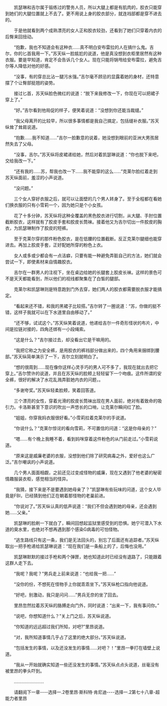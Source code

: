<div class="read-content j_readContent" id="">
                <p>　　凯瑟琳和吉尔属于锻练过的警务人员，所以大腿上都是有肌肉的，胶衣只能穿到她们的大腿位置就上不去了。更不用说上身的胶衣部分，就连裆部都是穿不进去的。<p>　　于是他就看到两个成熟漂亮的女人正和胶衣较劲，还看到了她们只穿着内衣的后臀来回扭动。<p>　　“抱歉，我也不知道会有这种衣……真不明白安布雷拉的人在搞什么鬼。吉尔，你的匕首我用一下。”苏天纵一脸尴尬的说道，他是真没想到衣柜里居然有这种衣服。要是早知道，肯定不会告诉几个女人。现在只能将锅甩给安布雷拉，避免吉尔等人降低对他的好感。<p>　　“没事，有的穿总比沾一腿污水强。”吉尔毫不顾忌的显露着她的身材，还特意摆了个让臀部挺翘的姿势。<p>　　接过匕首，苏天纵脸色微红的说道：“脱下来我修改一下，你现在可以把裙子穿上了。”<p>　　“好。”吉尔看到他局促的样子，便笑着说道：“没想到你还能当裁缝。”<p>　　“我父母离开的比较早，所以很多事情都是我自己搞定，包括缝补衣服。”苏天纵耸了耸肩说道。<p>　　“抱歉……我不知道……”吉尔一脸歉意的说着，她没想到眼前的亚洲大男孩居然失去了父母。<p>　　“没事，吉尔。”苏天纵将皮裙递给她，然后对着凯瑟琳说道：“你也脱下来吧，交给我改一下。”<p>　　“还有我的……苏，帮我也改一下……我不能穿的这么……”克莱尔脸红着走到苏天纵面前，羞涩的小声说道。<p>　　“没问题。”<p>　　三个女人穿好衣服之后，就可以让面壁的几个男人转身了。至于全程都在看她们换衣服的只有小雪莉一个，因为她只是个小女孩。<p>　　花了十多分钟，苏天纵将这种全覆盖的黑色胶衣进行切割，从大腿、手肘位置截断胶衣，这样就有了胶皮手套和胶皮长筒袜。接着他又为吉尔切出一件胶皮的胸衣，为凯瑟琳制作了胶皮的短裤。<p>　　至于克莱尔穿的那件粉色胶衣，是在低腰的位置截断。反正克莱尔腿细也能穿进去。再加上胶皮手套，正好配她所穿的粉色上衣。<p>　　女人或多或少都会有一点洁癖，只要有能一种避免弄脏自己的方法，她们就会尝试一下，即使素材来自情趣胶衣。<p>　　吉尔在一群男人的注视下，坐在桌边给她的长腿套上胶皮长袜。这样的景色可不是天天都能看到，所以他们的视线都聚集在了白皙的腿部。<p>　　克莱尔和凯瑟琳则是特意跑到门外去穿，她们两人的胶衣都需要脱衣服才能搞定。<p>　　“看起来还不错，和我的黑裙子比较搭。”吉尔转了一圈说道：“苏，你做的挺不错，这样子我就可以在下水道里自由移动了。”<p>　　“还不够，试试这个。”苏天纵笑着说道，他递给吉尔一件奇形怪状的布片，中间是拉链对接的，四角还绑有一小段绳索。<p>　　“这是什么？”吉尔接过去，却没看出它是干嘛用的。<p>　　“我把它称之为安全裤，是用胶衣的裤裆部分做出来的，四个角用来捆绑到腰部。”苏天纵简单演示了一下，吉尔立刻就明白了。<p>　　“想的很周到……现在像你这样心灵手巧的男人可不多了，我现在就出去把它穿上。”吉尔赞许的说道，并且在苏天纵的脸颊上轻轻留下一个吻痕。这件所谓的安全裤，很好的解决了水花乱溅弄脏她内衣的问题，。<p>　　“多谢夸奖。”苏天纵轻柔脸颊，笑着回答道。<p>　　三个漂亮的女性，穿着光滑的胶皮长筒袜出现在男人面前，绝对有着致命的吸引力。卡洛斯甚至下意识的吹出一声悠长的口哨，让克莱尔瞬间红了脸。<p>　　“姐姐，你穿我妈衣服很好看。”小雪莉拉着克莱尔的手说道。<p>　　“你说什么？”克莱尔惊诧的看向雪莉，不可置信的问道：“这是你母亲的？”<p>　　“嗯……有个晚上我睡不着，看到妈咪穿着这件粉色的从门前走过。”小雪莉说道。<p>　　“原来这是威廉老婆的衣服，没想到他们除了研究病毒之外，爱好也这么广泛。”吉尔嘲讽的小声说道。<p>　　几个男人面面相觑，之前还见过变成怪物的威廉，现在又遇到了他老婆的秘密情趣服装衣柜，感觉相当的怪异。<p>　　“我猜，接下来是不是要遇到她母亲了？”凯瑟琳有些玩味的问道，这个女人毕竟是FBI，已经猜到他们正在朝着那怪物的老巢前进。<p>　　“你说对了。”苏天纵认真的低声说道：“我们不但会遇到她的母亲，还会遇到她……父亲。”<p>　　凯瑟琳的脸刷一下就白了，瞬间回想起监狱里感受到的恐惧。她宁可潜入下水道的臭水里，也绝对不想再遇到那个感染G病毒的可怕怪物。<p>　　“逃生路线只有这一条，我们是无法回头的，别忘了后面还有追踪者。”苏天纵取出一把手枪递给凯瑟琳说道：“现在我们是一条船上的了，后悔也没用。”<p>　　凯瑟琳默默的接过手枪和两个弹匣，她也知道此时已经没有退路了，只能跟着这群人走下去。<p>　　“我呢？我呢？”男兵走上前来说道：“也给我一把……”<p>　　“没你的份，不想死在怪物手上你就乖乖坐下。”苏天纵枪口指向他说道。<p>　　“好吧，别激动，我只是问问……”男兵无奈的坐了回去。<p>　　里昂忽然拉着苏天纵的胳膊走向门外，同时说道：“出来一下，我有事问你。”<p>　　“说吧，你想知道什么？”关上门之后，苏天纵说道。<p>　　“你知道的远远超过我们所知，对吧?”里昂说道。<p>　　“对，我所知道事情几乎占了这里的绝大部分。”苏天纵说道。<p>　　“包括发生的事情，以及还没发生的事情……对吧？！”里昂一拳打在墙壁上说道。<p>　　“我从一开始就确实知道一些还没发生的事情。”苏天纵点点头说道，丝毫没有被里昂的拳头吓到。<p>　　……………………<p>　　请翻阅下一章----选择一.2卷里昂·斯科特·肯尼迪----选择一.2第七十八章-超能力者里昂<p> 
            </div>